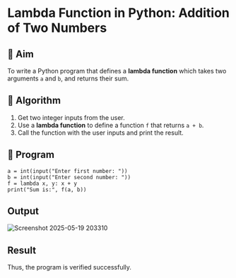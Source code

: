 # Lambda Function in Python: Addition of Two Numbers

## 🎯 Aim
To write a Python program that defines a **lambda function** which takes two arguments `a` and `b`, and returns their sum.

## 🧠 Algorithm
1. Get two integer inputs from the user.
2. Use a **lambda function** to define a function `f` that returns `a + b`.
3. Call the function with the user inputs and print the result.

## 🧾 Program
    a = int(input("Enter first number: "))
    b = int(input("Enter second number: "))
    f = lambda x, y: x + y
    print("Sum is:", f(a, b))

## Output
![Screenshot 2025-05-19 203310](https://github.com/user-attachments/assets/aadcc21c-6487-42dd-ab6d-38ac48be09f2)

## Result
Thus, the program is verified successfully.
